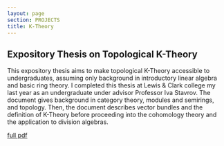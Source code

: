 ```yaml
---
layout: page
section: PROJECTS
title: K-Theory
---
```


## Expository Thesis on Topological K-Theory

This expository thesis aims to make topological K-Theory accessible to undergraduates, assuming only background in introductory linear algebra and basic ring theory. I completed this thesis at Lewis & Clark college my last year as an undergraduate under advisor Professor Iva Stavrov. The document gives background in category theory, modules and semirings, and topology. Then, the document describes vector bundles and the definition of K-Theory before proceeding into the cohomology theory and the application to division algebras.

[full pdf](/files/undergraduate-thesis.pdf)